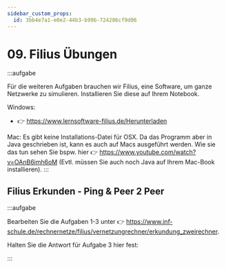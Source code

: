 ```yaml
---
sidebar_custom_props:
  id: 3bb4e7a1-e0e2-44b3-b99b-724286cf9d06
---
```

# 09. Filius Übungen


:::aufgabe
<Answer type="state" webKey="621f6504-1f47-41af-a237-d75f70275fc0" />

Für die weiteren Aufgaben brauchen wir Filius, eine Software, um ganze Netzwerke zu simulieren. Installieren Sie diese auf Ihrem Notebook.

Windows:
- 👉 https://www.lernsoftware-filius.de/Herunterladen

Mac:
Es gibt keine Installations-Datei für OSX. Da das Programm aber in Java geschrieben ist, kann es auch auf Macs ausgeführt werden. Wie sie das tun sehen Sie bspw. hier 👉 https://www.youtube.com/watch?v=OAnB6imh6oM (Evtl. müssen Sie auch noch Java auf Ihrem Mac-Book installieren).
:::

## Filius Erkunden - Ping & Peer 2 Peer

:::aufgabe
<Answer type="state" webKey="fffa8bf6-377d-4d5e-99bd-d909cfd1c8d7" />

Bearbeiten Sie die Aufgaben 1-3 unter 👉 https://www.inf-schule.de/rechnernetze/filius/vernetzungrechner/erkundung_zweirechner.

Halten Sie die Antwort für Aufgabe 3 hier fest:

<Answer type="text" webKey="fa445d86-c2c6-48c9-b64a-741b4434fa32" />
:::